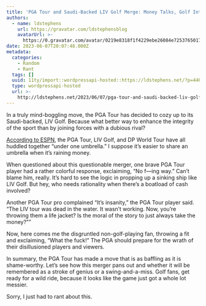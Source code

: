 ```yaml
---
title: 'PGA Tour and Saudi-Backed LIV Golf Merge: Money Talks, Golf Integrity Walks'
authors:
  - name: ldstephens
    url: https://gravatar.com/ldstephensblog
    avatarUrl: >-
      https://0.gravatar.com/avatar/0219e8318f1f4229ebe26084e7253765017f43ca0c631be37dc6d0b8ad6e40a4?s=96&d=identicon&r=G
date: 2023-06-07T20:07:48.000Z
metadata:
  categories:
    - Random
    - Rant
  tags: []
  uuid: 11ty/import::wordpressapi-hosted::https://ldstephens.net/?p=4408
  type: wordpressapi-hosted
  url: >-
    http://ldstephens.net/2023/06/07/pga-tour-and-saudi-backed-liv-golf-merge-money-talks-golf-integrity-walks/
---
```

In a truly mind-boggling move, the PGA Tour has decided to cozy up to its Saudi-backed, LIV Golf. Because what better way to enhance the integrity of the sport than by joining forces with a dubious rival?

[According to ESPN](https://www.espn.com/golf/story/_/id/37805785/pga-tour-liv-golf-dp-world-tour-announce-merger), the PGA Tour, LIV Golf, and DP World Tour have all huddled together “under one umbrella.” I suppose it’s easier to share an umbrella when it’s raining money.

When questioned about this questionable merger, one brave PGA Tour player had a rather colorful response, exclaiming, “No f—ing way.” Can’t blame him, really. It’s hard to see the logic in propping up a sinking ship like LIV Golf. But hey, who needs rationality when there’s a boatload of cash involved?

Another PGA Tour pro complained “It’s insanity,” the PGA Tour player said. “The LIV tour was dead in the water. It wasn’t working. Now, you’re throwing them a life jacket? Is the moral of the story to just always take the money?””

Now, here comes me the disgruntled non-golf-playing fan, throwing a fit and exclaiming, “What the fuck!” The PGA should prepare for the wrath of their disillusioned players and viewers.

In summary, the PGA Tour has made a move that is as baffling as it is shame-worthy. Let’s see how this merger pans out and whether it will be remembered as a stroke of genius or a swing-and-a-miss. Golf fans, get ready for a wild ride, because it looks like the game just got a whole lot messier.

Sorry, I just had to rant about this.